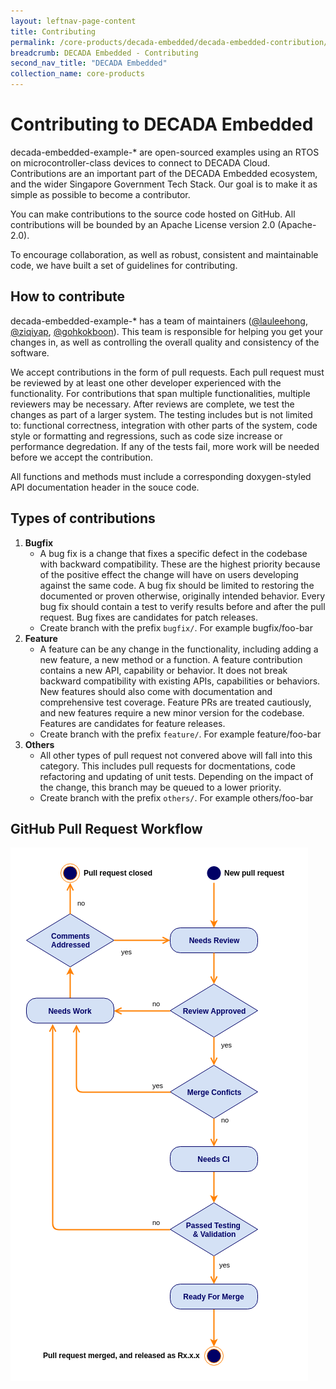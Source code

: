 ```yaml
---
layout: leftnav-page-content
title: Contributing
permalink: /core-products/decada-embedded/decada-embedded-contribution/
breadcrumb: DECADA Embedded - Contributing
second_nav_title: "DECADA Embedded"
collection_name: core-products
---
```


# Contributing to DECADA Embedded

decada-embedded-example-* are open-sourced examples using an RTOS on microcontroller-class devices to connect to DECADA Cloud. Contributions are an important part of the DECADA Embedded ecosystem, and the wider Singapore Government Tech Stack. Our goal is to make it as simple as possible to become a contributor.

You can make contributions to the source code hosted on GitHub. All contributions will be bounded by an Apache License version 2.0 (Apache-2.0).

To encourage collaboration, as well as robust, consistent and maintainable code, we have built a set of guidelines for contributing.

## How to contribute

decada-embedded-example-* has a team of maintainers ([@lauleehong](https://github.com/lauleehong), [@ziqiyap](https://github.com/ziqiyap), [@gohkokboon](https://github.com/gohkokboon)). This team is responsible for helping you get your changes in, as well as controlling the overall quality and consistency of the software.

We accept contributions in the form of pull requests. Each pull request must be reviewed by at least one other developer experienced with the functionality. For contributions that span multiple functionalities, multiple reviewers may be necessary. After reviews are complete, we test the changes as part of a larger system. The testing includes but is not limited to: functional correctness, integration with other parts of the system, code style or formatting and regressions, such as code size increase or performance degredation. If any of the tests fail, more work will be needed before we accept the contribution.

All functions and methods must include a corresponding doxygen-styled API documentation header in the souce code.

## Types of contributions

1. **Bugfix**
   - A bug fix is a change that fixes a specific defect in the codebase with backward compatibility. These are the highest priority because of the positive effect the change will have on users developing against the same code. A bug fix should be limited to restoring the documented or proven otherwise, originally intended behavior. Every bug fix should contain a test to verify results before and after the pull request. Bug fixes are candidates for patch releases.
   - Create branch with the prefix `bugfix/`. For example bugfix/foo-bar
2. **Feature**
   - A feature can be any change in the functionality, including adding a new feature, a new method or a function. A feature contribution contains a new API, capability or behavior. It does not break backward compatibility with existing APIs, capabilities or behaviors. New features should also come with documentation and comprehensive test coverage. Feature PRs are treated cautiously, and new features require a new minor version for the codebase. Features are candidates for feature releases.
   - Create branch with the prefix `feature/`. For example feature/foo-bar
3. **Others**
   - All other types of pull request not convered above will fall into this category. This includes pull requests for docmentations, code refactoring and updating of unit tests. Depending on the impact of the change, this branch may be queued to a lower priority.
   - Create branch with the prefix `others/`. For example others/foo-bar

## GitHub Pull Request Workflow

![PR Flowchart](/images/manuca/intro/github_pr_sm.png)
